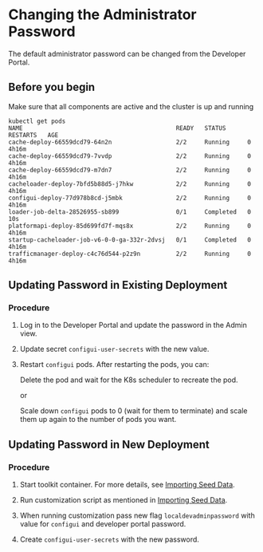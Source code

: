 ﻿---
sidebar_position: 4
---

# Changing the Administrator Password

<head>
  <meta name="guidename" content="API Management"/>
  <meta name="context" content="GUID-2da71110-16b4-478c-938f-ccdca05a701f"/>
</head>

The default administrator password can be changed from the Developer Portal. 

## Before you begin

Make sure that all components are active and the cluster is up and running 

   ```
   kubectl get pods
   NAME                                           READY   STATUS      RESTARTS   AGE
   cache-deploy-66559dcd79-64n2n                  2/2     Running     0          4h16m
   cache-deploy-66559dcd79-7vvdp                  2/2     Running     0          4h16m
   cache-deploy-66559dcd79-m7dn7                  2/2     Running     0          4h16m
   cacheloader-deploy-7bfd5b88d5-j7hkw            2/2     Running     0          4h16m
   configui-deploy-77d978b8cd-j5mbk               2/2     Running     0          4h16m
   loader-job-delta-28526955-sb899                0/1     Completed   0          10s
   platformapi-deploy-85d699fd7f-mqs8x            2/2     Running     0          4h16m
   startup-cacheloader-job-v6-0-0-ga-332r-2dvsj   0/1     Completed   0          4h16m
   trafficmanager-deploy-c4c76d544-p2z9n          2/2     Running     0          4h16m
   ```
## Updating Password in Existing Deployment

### Procedure

   1. Log in to the Developer Portal and update the password in the Admin view.

   2. Update secret `configui-user-secrets` with the new value.

   3. Restart `configui` pods. After restarting the pods, you can:

      Delete the pod and wait for the K8s scheduler to recreate the pod. 

      or 

      Scale down `configui` pods to 0 (wait for them to terminate) and scale them up again to the number of pods you want.

## Updating Password in New Deployment

### Procedure

1. Start toolkit container. For more details, see [Importing Seed Data](../../Installation/Preparing_Local_Setup/Preparing%20Database/Importing_seed_data.md).

2. Run customization script as mentioned in [Importing Seed Data](../../Installation/Preparing_Local_Setup/Preparing%20Database/Importing_seed_data.md).

3. When running customization pass new flag `localdevadminpassword` with value for `configui` and developer portal password.

4. Create `configui-user-secrets` with the new password.

